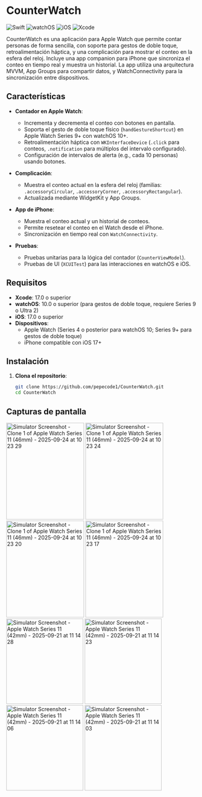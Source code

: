 # CounterWatch

![Swift](https://img.shields.io/badge/Swift-5.9-orange.svg)
![watchOS](https://img.shields.io/badge/watchOS-10.0+-blue.svg)
![iOS](https://img.shields.io/badge/iOS-17.0+-blue.svg)
![Xcode](https://img.shields.io/badge/Xcode-17.0+-green.svg)

CounterWatch es una aplicación para Apple Watch que permite contar personas de forma sencilla, con soporte para gestos de doble toque, retroalimentación háptica, y una complicación para mostrar el conteo en la esfera del reloj. Incluye una app companion para iPhone que sincroniza el conteo en tiempo real y muestra un historial. La app utiliza una arquitectura MVVM, App Groups para compartir datos, y WatchConnectivity para la sincronización entre dispositivos.

## Características

- **Contador en Apple Watch**:
  - Incrementa y decrementa el conteo con botones en pantalla.
  - Soporta el gesto de doble toque físico (`handGestureShortcut`) en Apple Watch Series 9+ con watchOS 10+.
  - Retroalimentación háptica con `WKInterfaceDevice` (`.click` para conteos, `.notification` para múltiplos del intervalo configurado).
  - Configuración de intervalos de alerta (e.g., cada 10 personas) usando botones.

- **Complicación**:
  - Muestra el conteo actual en la esfera del reloj (familias: `.accessoryCircular`, `.accessoryCorner`, `.accessoryRectangular`).
  - Actualizada mediante WidgetKit y App Groups.

- **App de iPhone**:
  - Muestra el conteo actual y un historial de conteos.
  - Permite resetear el conteo en el Watch desde el iPhone.
  - Sincronización en tiempo real con `WatchConnectivity`.

- **Pruebas**:
  - Pruebas unitarias para la lógica del contador (`CounterViewModel`).
  - Pruebas de UI (`XCUITest`) para las interacciones en watchOS e iOS.

## Requisitos

- **Xcode**: 17.0 o superior
- **watchOS**: 10.0 o superior (para gestos de doble toque, requiere Series 9 o Ultra 2)
- **iOS**: 17.0 o superior
- **Dispositivos**:
  - Apple Watch (Series 4 o posterior para watchOS 10; Series 9+ para gestos de doble toque)
  - iPhone compatible con iOS 17+

## Instalación

1. **Clona el repositorio**:
   ```bash
   git clone https://github.com/pepecode1/CounterWatch.git
   cd CounterWatch

 ## Capturas de pantalla
 
<img width="206" height="256" alt="Simulator Screenshot - Clone 1 of Apple Watch Series 11 (46mm) - 2025-09-24 at 10 23 29" src="https://github.com/user-attachments/assets/6aa349e8-eb83-4e8f-aaf8-ae6f109268c1" />
<img width="206" height="256" alt="Simulator Screenshot - Clone 1 of Apple Watch Series 11 (46mm) - 2025-09-24 at 10 23 24" src="https://github.com/user-attachments/assets/27b29306-a1fe-4177-9b35-e1fa9f9ee1e7" />
<img width="206" height="256" alt="Simulator Screenshot - Clone 1 of Apple Watch Series 11 (46mm) - 2025-09-24 at 10 23 20" src="https://github.com/user-attachments/assets/aeba9527-cce5-4e20-a3e7-7b35b83d014f" />
<img width="206" height="256" alt="Simulator Screenshot - Clone 1 of Apple Watch Series 11 (46mm) - 2025-09-24 at 10 23 17" src="https://github.com/user-attachments/assets/72ac638a-070b-4265-93dc-2a50259c84d5" />
<img width="204" height="226" alt="Simulator Screenshot - Apple Watch Series 11 (42mm) - 2025-09-21 at 11 14 28" src="https://github.com/user-attachments/assets/6ba39c3d-4366-4d8f-9766-e8c6e242ecbb" />
<img width="204" height="226" alt="Simulator Screenshot - Apple Watch Series 11 (42mm) - 2025-09-21 at 11 14 23" src="https://github.com/user-attachments/assets/18dfac25-0f66-4ff5-b746-89f9b60dc092" />
<img width="204" height="226" alt="Simulator Screenshot - Apple Watch Series 11 (42mm) - 2025-09-21 at 11 14 06" src="https://github.com/user-attachments/assets/8b10c540-323f-46d6-8964-f28524f5b278" />
<img width="204" height="226" alt="Simulator Screenshot - Apple Watch Series 11 (42mm) - 2025-09-21 at 11 14 03" src="https://github.com/user-attachments/assets/0942b765-ca92-42a3-b7bc-d197197218e1" />
